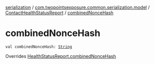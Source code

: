 [serialization](../../index.md) / [com.twopointsexposure.common.serialization.model](../index.md) / [ContactHealthStatusReport](index.md) / [combinedNonceHash](./combined-nonce-hash.md)

# combinedNonceHash

`val combinedNonceHash: `[`String`](https://kotlinlang.org/api/latest/jvm/stdlib/kotlin/-string/index.html)

Overrides [HealthStatusReport.combinedNonceHash](../-health-status-report/combined-nonce-hash.md)

